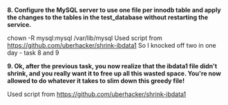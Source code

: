 
**8. Configure the MySQL server to use one file per innodb table and apply the changes to the tables in the test_database without restarting the service.**

chown -R mysql:mysql /var/lib/mysql
Used script from https://github.com/uberhacker/shrink-ibdata1
So I knocked off two in one day - task 8 and 9

**9. Ok, after the previous task, you now realize that the ibdata1 file didn't shrink, and you really want it to free up all this wasted space. You're now allowed to do whatever it takes to slim down this greedy file!**

Used script from https://github.com/uberhacker/shrink-ibdata1
